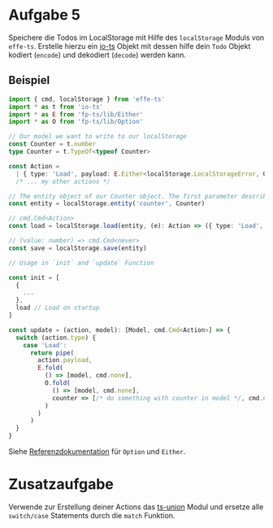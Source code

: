 # Aufgabe 5

Speichere die Todos im LocalStorage mit Hilfe des `localStorage` Moduls von `effe-ts`. Erstelle hierzu ein [io-ts](https://github.com/gcanti/io-ts) Objekt mit dessen hilfe dein `Todo` Objekt kodiert (`encode`) und dekodiert (`decode`) werden kann.

## Beispiel

```ts
import { cmd, localStorage } from 'effe-ts'
import * as t from 'io-ts'
import * as E from 'fp-ts/lib/Either'
import * as O from 'fp-ts/lib/Option'

// Our model we want to write to our localStorage
const Counter = t.number
type Counter = t.TypeOf<typeof Counter>

const Action =
  | { type: 'Load', payload: E.Either<localStorage.LocalStorageError, O.Option<Counter>> }
  /* ... my other actions */

// The entity object of our Counter object. The first parameter describes the name inside of Local Storage
const entity = localStorage.entity('counter', Counter)

// cmd.Cmd<Action>
const load = localStorage.load(entity, (e): Action => ({ type: 'Load', payload: e }))

// (value: number) => cmd.Cmd<never>
const save = localStorage.save(entity)

// Usage in `init` and `update` Function

const init = [
  {
    ...
  },
  load // Load on startup
]

const update = (action, model): [Model, cmd.Cmd<Action>] => {
  switch (action.type) {
    case 'Load':
      return pipe(
        action.payload,
        E.fold(
          () => [model, cmd.none],
          O.fold(
            () => [model, cmd.none],
            counter => [/* do something with counter in model */, cmd.none]
          )
        )
      )
  }
}
```

Siehe [Referenzdokumentation](https://gcanti.github.io/fp-ts/modules/) für `Option` und `Either`.

# Zusatzaufgabe

Verwende zur Erstellung deiner Actions das [ts-union](https://github.com/twop/ts-union) Modul und ersetze alle `switch/case` Statements durch die `match` Funktion.
